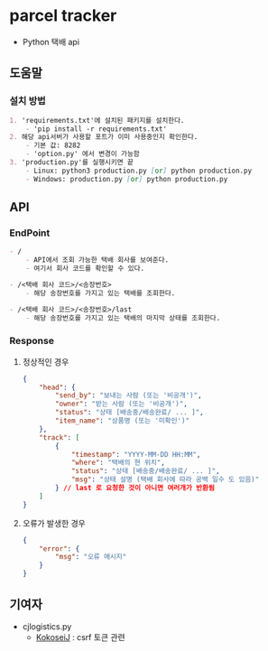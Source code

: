 # parcel tracker
- Python 택배 api

## 도움말
### 설치 방법
```markdown
1. 'requirements.txt'에 설치된 패키지를 설치한다.
    - 'pip install -r requirements.txt'
2. 해당 api서버가 사용할 포트가 이미 사용중인지 확인한다.
    - 기본 값: 8282
    - 'option.py' 에서 변경이 가능함
3. 'production.py'를 실행시키면 끝
    - Linux: python3 production.py [or] python production.py
    - Windows: production.py [or] python production.py
```



## API
### EndPoint
```markdown
- /
    - API에서 조회 가능한 택배 회사를 보여준다.
    - 여기서 회사 코드를 확인할 수 있다.

- /<택배 회사 코드>/<송장번호>
    - 해당 송장번호를 가지고 있는 택배를 조회한다.

- /<택배 회사 코드>/<송장번호>/last
    - 해당 송장번호를 가지고 있는 택배의 마지막 상태를 조회한다.
```

### Response
1. 정상적인 경우
    ```json
    {
        "head": {
            "send_by": "보내는 사람 (또는 '비공개')",
            "owner": "받는 사람 (또는 '비공개')",
            "status": "상태 [배송중/배송완료/ ... ]",
            "item_name": "상품명 (또는 '미확인')"
        },
        "track": [
            {
                "timestamp": "YYYY-MM-DD HH:MM",
                "where": "택배의 현 위치",
                "status": "상태 [배송중/배송완료/ ... ]",
                "msg": "상태 설명 (택배 회사에 따라 공백 일수 도 있음)"
            } // last 로 요청한 것이 아니면 여러개가 반환됨
        ]
    }
    ```
2. 오류가 발생한 경우
    ```json
    {
        "error": {
            "msg": "오류 메시지"
        }
    }
    ```


## 기여자
- cjlogistics.py
    - [KokoseiJ](https://github.com/KokoseiJ/) : csrf 토큰 관련
